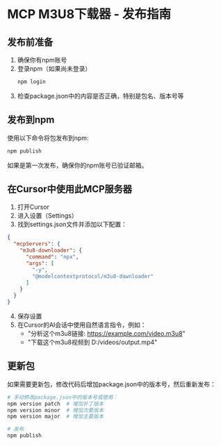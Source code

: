 # MCP M3U8下载器 - 发布指南

## 发布前准备

1. 确保你有npm账号
2. 登录npm（如果尚未登录）
   ```bash
   npm login
   ```
3. 检查package.json中的内容是否正确，特别是包名、版本号等

## 发布到npm

使用以下命令将包发布到npm:

```bash
npm publish
```

如果是第一次发布，确保你的npm账号已验证邮箱。

## 在Cursor中使用此MCP服务器

1. 打开Cursor
2. 进入设置（Settings）
3. 找到settings.json文件并添加以下配置：

```json
{
  "mcpServers": {
    "m3u8-downloader": {
      "command": "npx",
      "args": [
        "-y",
        "@modelcontextprotocol/m3u8-downloader"
      ]
    }
  }
}
```

4. 保存设置
5. 在Cursor的AI会话中使用自然语言指令，例如：
   - "分析这个m3u8链接: https://example.com/video.m3u8"
   - "下载这个m3u8视频到 D:/videos/output.mp4"

## 更新包

如果需要更新包，修改代码后增加package.json中的版本号，然后重新发布：

```bash
# 手动修改package.json中的版本号或使用：
npm version patch  # 增加补丁版本
npm version minor  # 增加次要版本
npm version major  # 增加主要版本

# 发布
npm publish
``` 